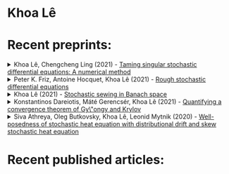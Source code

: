 # Khoa Lê


# Recent preprints:
<!-- PREPRINT-LIST:START --><details><summary>Khoa Lê, Chengcheng Ling (2021) - <a href=http://arxiv.org/abs/2110.01343v4>Taming singular stochastic differential equations: A numerical method</a></summary>  <p>  We consider a generic and explicit tamed Euler--Maruyama scheme for multidimensional time-inhomogeneous stochastic differential equations with multiplicative Brownian noise. The diffusion coefficient is uniformly elliptic, H\&quot;older continuous and weakly differentiable in the spatial variables while the drift satisfies the Ladyzhenskaya--Prodi--Serrin condition, as considered by Krylov and R\&quot;ockner &lpar;2005&rpar;. In the discrete scheme, the drift is tamed by replacing it by an approximation. A strong rate of convergence of the scheme is provided in terms of the approximation error of the drift in a suitable and possibly very weak topology. A few examples of approximating drifts are discussed in detail. The parameters of the approximating drifts can vary and be fine-tuned to achieve the standard $1/2$-strong convergence rate with a logarithmic factor.</p></details><details><summary>Peter K. Friz, Antoine Hocquet, Khoa Lê (2021) - <a href=http://arxiv.org/abs/2106.10340v1>Rough stochastic differential equations</a></summary>  <p>  A hybrid theory of rough stochastic analysis is built. It seamlessly combines the advantages of both It\^o&#39;s stochastic - and Lyons&#39; rough differential equations. Well-posedness of rough stochastic differential equation is obtained, under natural assumptions and with precise estimates; many examples and applications are mentioned. A major role is played by a new stochastic variant of Gubinelli&#39;s controlled rough paths spaces, with norms that reflect some generalized stochastic sewing lemma, and which may prove useful whenever rough paths and It\^o integration meet.</p></details><details><summary>Khoa Lê (2021) - <a href=http://arxiv.org/abs/2105.09364v2>Stochastic sewing in Banach space</a></summary>  <p>  A stochastic sewing lemma which is applicable for processes taking values in Banach spaces is introduced. Applications to additive functionals of fractional Brownian motion of distributional type are discussed.</p></details><details><summary>Konstantinos Dareiotis, Máté Gerencsér, Khoa Lê (2021) - <a href=http://arxiv.org/abs/2101.12185v1>Quantifying a convergence theorem of Gy\&quot;ongy and Krylov</a></summary>  <p>  We derive optimal strong convergence rates for the Euler-Maruyama scheme approximating multidimensional SDEs with multiplicative noise without imposing any regularity condition on the drift coefficient. In case the noise is additive, we show that Sobolev regularity can be leveraged to obtain improved rate: drifts with regularity of order $\alpha \in &lpar;0,1&rpar;$ lead to rate $abstractlpar;1+\alpha&rpar;/2$.</p></details><details><summary>Siva Athreya, Oleg Butkovsky, Khoa Lê, Leonid Mytnik (2020) - <a href=http://arxiv.org/abs/2011.13498v2>Well-posedness of stochastic heat equation with distributional drift and skew stochastic heat equation</a></summary>  <p>  We study stochastic reaction--diffusion equation $ \partial_tu_t&lpar;x&rpar;=\frac12 \partial^2_{xx}u_t&lpar;x&rpar;+b&lpar;u_t&lpar;x&rpar;&rpar;+\dot{W}_{t}&lpar;x&rpar;, \quad t&gt;0,\, x\in D $ where $b$ is a generalized function in the Besov space $\mathcal{B}^\beta_{q,\infty}&lpar;{\mathbb R}&rpar;$, $D\subset{\mathbb R}$ and $\dot W$ is a space-time white noise on ${\mathbb R}_+\times D$. We introduce a notion of a solution to this equation and obtain existence and uniqueness of a strong solution whenever $\beta-1/q\ge-1$, $\beta&gt;-1$ and $q\in[1,\infty]$. This class includes equations with $b$ being measures, in particular, $b=\delta_0$ which corresponds to the skewed stochastic heat equation. For $\beta-1/q &gt; -3/2$, we obtain existence of a weak solution. Our results extend the work of Bass and Chen &lpar;2001&rpar; to the framework of stochastic partial differential equations and generalizes the results of Gy\&quot;ongy and Pardoux &lpar;1993&rpar; to distributional drifts. To establish these results, we exploit the regularization effect of the white noise through a new strategy based on the stochastic sewing lemma introduced in L\^e~&lpar;2020&rpar;.</p></details><!-- PREPRINT-LIST:END -->

# Recent published articles:
<!-- ARTICLE-LIST:START -->
<!-- ARTICLE-LIST:END -->
